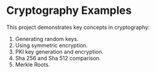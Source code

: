 # Cryptography Examples

This project demonstrates key concepts in cryptography:
1.  Generating random keys.
2.  Using symmetric encryption.  
3.  PKI key generation and encryption.  
4.  Sha 256 and Sha 512 comparison.
5.  Merkle Roots.  
